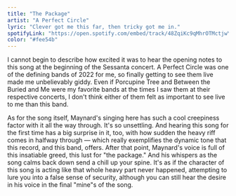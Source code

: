 ```yaml
---
title: "The Package"
artist: "A Perfect Circle"
lyric: "Clever got me this far, then tricky got me in."
spotifyLink: "https://open.spotify.com/embed/track/48ZqiKc9qMhrOTMctjwYOw"
color: "#fee54b"
---
```


I cannot begin to describe how excited it was to hear the opening notes to this song at the beginning of the Sessanta concert. A Perfect Circle was one of the defining bands of 2022 for me, so finally getting to see them live made me unbelievably giddy. Even if Porcupine Tree and Between the Buried and Me were my favorite bands at the times I saw them at their respective concerts, I don't think either of them felt as important to see live to me than this band.

As for the song itself, Maynard's singing here has such a cool creepiness factor with it all the way through. It's so unsettling. And hearing this song for the first time has a big surprise in it, too, with how sudden the heavy riff comes in halfway through — which really exemplifies the dynamic tone that this record, and this band, offers. After that point, Maynard's voice is full of this insatiable greed, this lust for "the package." And his whispers as the song calms back down send a chill up your spine. It's as if the character of this song is acting like that whole heavy part never happened, attempting to lure you into a false sense of security, although you can still hear the desire in his voice in the final "mine"s of the song.
